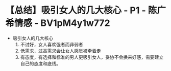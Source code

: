 # 【总结】吸引女人的几大核心 - P1 - 陈广希情感 - BV1pM4y1w772

-   吸引女人的几大核心
    1.  不讨好，女人喜欢强者而非弱者
    2.  低需求，过高需求会让女人感觉被牵着走
    3.  有态度，有选择和标准的男人更吸引女人，妥协不会换来好感，需要建立自己的态度和底线。